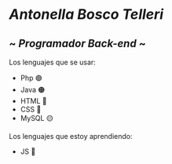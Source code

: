 # *Antonella Bosco Telleri* 
 ##  ~ *Programador Back-end* ~


Los lenguajes que se usar:
- Php 🟣
- Java 🟠
- HTML 🔴
- CSS 🔵
- MySQL 🟡

Los lenguajes que estoy aprendiendo:
- JS 🔴


